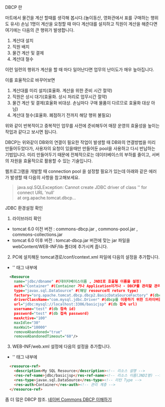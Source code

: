 
DBCP 란

마트에서 물건을 계산 할때를 생각해 봅시다.(놀이동산, 영화관에서 표를 구매하는 행위도 유사)
손님 1명이 계산을 요청할 때 마다 계산대를 설치하고 직원이 계산을 해준다면
여기에는 다음의 큰 행위가 발생합니다.

1. 계산대 설치
2. 직원 배치
3. 물건 계산 및 결제
4. 계산대 철수

이런 일련의 행위가 계산을 할 때 마다 일어난다면 업무의 난이도가 매우 높아집니다.

이를 효율적으로 바꾸어보면 
1. 계산대를 미리 설치(효율화. 계산을 위한 준비 시간 절약)
2. 직원은 상시 대기(효율화. 상시 처리로 업무시간 절약)
3. 물건 계산 및 결제(효율화 비대상. 손님마다 구매 물품이 다르므로 효율화 대상 아님)
4. 계산대 철수(효율화. 폐점하기 전까지 해당 행위 불필요)

위와 같이 반복적이고 중복적인 업무를 사전에 준비해두어 매장 운영의 효율성을 높이는 작업과 같다고 보시면 됩니다.

DBCP는 위와같이 DB와의 연결이 필요한 작업이 발생할 때
DB와의 연결방법을 미리 만들어두었다가, 사용자의 요청이 있을때만 만들어둔 pool을 사용하고 다시 반납하는 기법입니다.
미리 만들어두기 때문에 전체적으로는 데이터베이스의 부하를 줄이고, 서버의 자원을 효율적으로 활용할 수 있는 기술입니다.


웹프로그램을 개발할 때 connection pool 을 설정할 필요가 있는데
아래와 같은 에러가 발생할 때 다음의 사항을 참고해보세요.


> java.sql.SQLException: Cannot create JDBC driver of class '' for connect URL 'null'  
> at org.apache.tomcat.dbcp...


JDBC 환경설정 확인

1. 라이브러리 확인
  - tomcat 6.0 이전 버전 : commons-dbcp.jar , commons-pool.jar , commons-collections.jar
  - tomcat 6.0 이후 버전 : tomcat-dbcp.jar
  버전에 맞는 jar 파일을 webContent/WEB-INF/lib 폴더에 추가시켜 줍니다.
  
2. PC에 설치해둔 tomcat경로/conf/context.xml 파일에 다음의 설정을 추가합니다.
  - '<context></context>' 태그 내부에
  ```xml
	<Resource 
	  name="jdbc/dbname" #(데이타베이스이름 , JNDI로 호출될 이름을 설정) 
	  auth="Container" #(Container 거나 Application이거나 - DBCP를 관리할 관리자) 
	  type="javax.sql.DataSource" #(해당 resource의 return type) 
	  factory="org.apache.tomcat.dbcp.dbcp2.BasicDataSourceFactory" #(dbcp를 유용하는 관리 클래스) 
	  driverClassName="com.mysql.jdbc.Driver" #(dbcp를 이용하기 위한 드라이버클래스) 
	  url="jdbc:mysql://localhost:3306/basicjsp" #(db 접속 url) 
	  username="test" #(db 접속 id) 
	  password="test" #(db 접속 password) 
	  maxActive="100"  
	  maxIdle="30" 
	  maxWait="10000" 
	  removeAbandoned="true" 
	  removeAbandonedTimeout="60"/> 
  ```

3. WEB-INF/web.xml 설정에 다음의 설정을 추가합니다.
  - '<web-app></web-app>' 태그 내부에
  ```html
	<resource-ref>
	  <description>My SQL Resource</description><!-- 리소스 설명 -->
	  <res-ref-name>jdbc/basicjsp</res-ref-name><!-- 리소스 이름(JNDI명) -->
	  <res-type>javax.sql.DataSource</res-type><!-- 리턴 Type -->
	  <res-auth>Container</res-auth><!-- 관리 계층 -->
	</resource-ref>
  ```


좀 더 많은 DBCP 참조.
[네이버 Commons DBCP 이해하기](https://d2.naver.com/helloworld/5102792 "네이버 Commons DBCP 이해하기")





